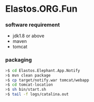 # Elastos.ORG.Fun

### software requirement 

- jdk1.8 or above
- maven 
- tomcat

### packaging

```sh
>$ cd Elastos.Elephant.App.Notify
>$ mvn clean package
>$ cp target/notify.war tomcat/webapp
>$ cd tomcat-location
>$ sh bin/start.sh
>$ tail -f logs/catalina.out
```

